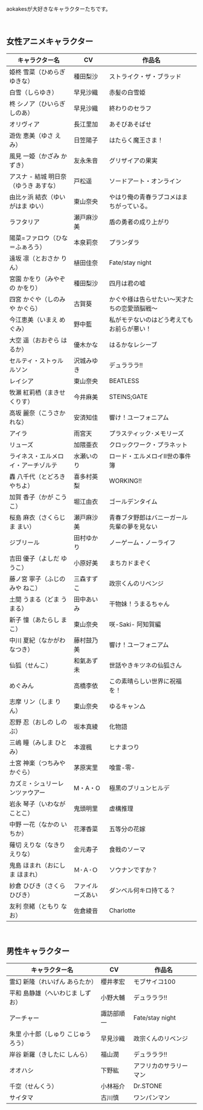 aokakesが大好きなキャラクターたちです。  

<br>

## 女性アニメキャラクター
|キャラクター名|CV|作品名|
|---|---|---|
|姫柊 雪菜（ひめらぎ ゆきな）|種田梨沙|ストライク・ザ・ブラッド|
|白雪（しらゆき）|早見沙織|赤髪の白雪姫|
|柊 シノア（ひいらぎ しのあ）|早見沙織|終わりのセラフ|
|オリヴィア|長江里加|あそびあそばせ|
|遊佐 恵美（ゆさ えみ）|日笠陽子|はたらく魔王さま！|
|風見 一姫（かざみ かずき）|友永朱音|グリザイアの果実|
|アスナ - 結城 明日奈（ゆうき あすな）|戸松遥|ソードアート・オンライン|
|由比ヶ浜 結衣（ゆいがはま ゆい）|東山奈央|やはり俺の青春ラブコメはまちがっている。|
|ラフタリア|瀬戸麻沙美|盾の勇者の成り上がり|
|陽菜=ファロウ（ひな＝ふぁろう）|本泉莉奈|プランダラ|
|遠坂 凛（とおさか りん）|植田佳奈|Fate/stay night|
|宮園 かをり（みやぞの かをり）|種田梨沙|四月は君の嘘|
|四宮 かぐや（しのみや かぐら）|古賀葵|かぐや様は告らせたい～天才たちの恋愛頭脳戦～|
|今江恵美（いまえ めぐみ）|野中藍|私がモテないのはどう考えてもお前らが悪い！|
|大空 遥（おおぞら はるか）|優木かな|はるかなレシーブ|
|セルティ・ストゥルルソン|沢城みゆき|デュラララ!!|
|レイシア|東山奈央|BEATLESS|
|牧瀬 紅莉栖（まきせ くりす）|今井麻美|STEINS;GATE|
|高坂 麗奈（こうさか れな）|安済知佳|響け！ユーフォニアム|
|アイラ|雨宮天|プラスティック･メモリーズ|
|リューズ|加隈亜衣|クロックワーク・プラネット|
|ライネス・エルメロイ・アーチゾルテ|水瀬いのり|ロード・エルメロイⅡ世の事件簿|
|轟 八千代（とどろき やちよ）|喜多村英梨|WORKING!!|
|加賀 香子（かが こうこ）|堀江由衣|ゴールデンタイム|
|桜島 麻衣（さくらじま まい）|瀬戸麻沙美|青春ブタ野郎はバニーガール先輩の夢を見ない|
|ジブリール|田村ゆかり|ノーゲーム・ノーライフ|
|吉田 優子（よしだ ゆうこ）|小原好美|まちカドまぞく|
|藤ノ宮 寧子（ふじのみや ねこ）|三森すずこ|政宗くんのリベンジ|
|土間 うまる（どま うまる）|田中あいみ|干物妹！うまるちゃん|
|新子 憧（あたらし まこ）|東山奈央|咲-Saki- 阿知賀編|
|中川 夏紀（なかがわ なつき）|藤村鼓乃美|響け！ユーフォニアム|
|仙狐（せんこ）|和氣あず未|世話やきキツネの仙狐さん|
|めぐみん|高橋李依|この素晴らしい世界に祝福を！|
|志摩 リン（しま りん）|東山奈央|ゆるキャン△|
|忍野 忍（おしの しのぶ）|坂本真綾|化物語|
|三嶋 瞳（みしま ひとみ）|本渡楓|ヒナまつり|
|土宮 神楽（つちみや かぐら）|茅原実里|喰霊-零-|
|カズミ・シュリーレンツァウアー|M・A・O|極黒のブリュンヒルデ|
|岩永 琴子（いわなが ことこ）|鬼頭明里|虚構推理|
|中野 一花（なかの いちか）|花澤香菜|五等分の花嫁|
|薙切 えりな（なきり えりな）|金元寿子|食戟のソーマ|
|鬼島 ほまれ（おにしま ほまれ）|Ｍ･Ａ･Ｏ|ソウナンですか？|
|紗倉 ひびき（さくら ひびき）|ファイルーズあい|ダンベル何キロ持てる？|
|友利 奈緒（ともり なお）|佐倉綾音|Charlotte|

<br>

## 男性キャラクター
|キャラクター名|CV|作品名|
|---|---|---|
|霊幻 新隆（れいげん あらたか）|櫻井孝宏|モブサイコ100|
|平和 島静雄（へいわじま しずお）|小野大輔|デュラララ!!|
|アーチャー|諏訪部順一|Fate/stay night|
|朱里 小十郎（しゅり こじゅうろう）|早見沙織|政宗くんのリベンジ|
|岸谷 新羅（きしたに しんら）|福山潤|デュラララ!!|
|オオハシ|下野紘|アフリカのサラリーマン|
|千空（せんくう）|小林裕介|Dr.STONE|
|サイタマ|古川慎|ワンパンマン|